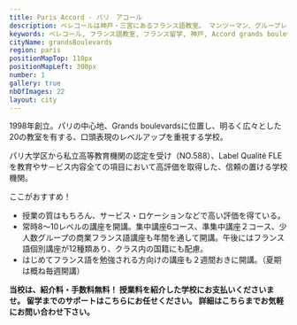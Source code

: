 ```yaml
---
title: Paris Accord - パリ　アコール
description: ベレコールは神戸・三宮にあるフランス語教室。 マンツーマン、グループレッスンなど色々なコースの中からあなたに合ったものを選ぶことができます。フランス語初めての方や過去に習ってまたスタートしたい人、上級のレベルの人にも対応できる学校です。みなさんの様々な目的に合わせて楽しいレッスンをします。留学サービスもしています。
keywords: ベレコール, フランス語教室, フランス留学, 神戸, Accord grands boulevards, パリ, 三宮
cityName: grandsBoulevards
region: paris
positionMapTop: 110px
positionMapLeft: 300px
number: 1
gallery: true
nbOfImages: 22
layout: city
---
```


<!-- Contenu -->

1998年創立。パリの中心地、Grands boulevardsに位置し、明るく広々とした20の教室を有する、口頭表現のレベルアップを重視する学校。

パリ大学区から私立高等教育機関の認定を受け（NO.588）、Label Qualité FLEを教育やサ－ビス内容全ての項目において高評価を取得した、信頼の置ける学校機関。

ここがおすすめ！

* 授業の質はもちろん、サービス・ロケーションなどで高い評価を得ている。
* 常時8～10レベルの講座を開講。集中講座6コース、準集中講座２コース、少人数グループの商業フランス語講座も年間を通して開講。午後にはフランス語個別講座が12種類あり、クラス内の国籍にも配慮。
* はじめてフランス語を勉強される方向けの講座も２週間おきに開講。（夏期は概ね毎週開講）



**当校は、紹介料・手数料無料！
授業料を紹介した学校にお支払いくださいませ。
留学までのサポートはこちらにお任せください。
詳細はこちらまでお気軽にお問い合わせ下さい。**
